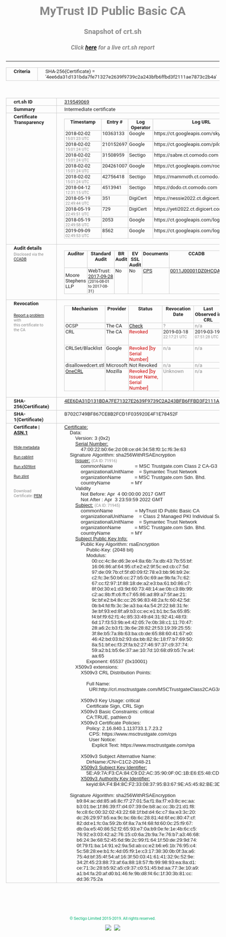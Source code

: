 # MyTrust ID Public Basic CA
### Snapshot of crt.sh
##### Click [here](https://crt.sh/?q=4EE6DA31D131BDA7FE71327E2639F9739C2A243BFB6FFBD3F2111AE7873C2B4A) for a live crt.sh report

---
<!DOCTYPE HTML PUBLIC "-//W3C//DTD HTML 4.0 Transitional//EN">
<HTML>
<HEAD>
  <META http-equiv="Content-Type" content="text/html; charset=UTF-8">
  <TITLE>crt.sh | 4ee6da31d131bda7fe71327e2639f9739c2a243bfb6ffbd3f2111ae7873c2b4a</TITLE>
  <META name="description" content="Free CT Log Certificate Search Tool from Sectigo (formerly Comodo CA)">
  <META name="keywords" content="crt.sh, CT, Certificate Transparency, Certificate Search, SSL Certificate, Sectigo, Comodo CA">
  <LINK href="//fonts.googleapis.com/css?family=Roboto+Mono|Roboto:400,400i,700,700i" rel="stylesheet">
  <STYLE type="text/css">
    a {
      white-space: nowrap;
    }
    body {
      color: #888888;
      font: 12pt Roboto, sans-serif;
      padding-top: 10px;
      text-align: center
    }
    form {
      margin: 0px
    }
    span {
      border-radius: 10px
    }
    span.heading {
      color: #888888;
      font: 12pt Roboto, sans-serif
    }
    span.title {
      background-color: #00B373;
      color: #FFFFFF;
      font: bold 18pt Roboto, sans-serif;
      padding: 0px 5px
    }
    span.text {
      color: #888888;
      font: 10pt Roboto, sans-serif
    }
    span.whiteongrey {
      background-color: #D9D9D6;
      color: #FFFFFF;
      font: bold 18pt Roboto, sans-serif;
      padding: 0px 5px
    }
    table {
      border-collapse: collapse;
      color: #222222;
      font: 10pt Roboto, sans-serif;
      margin-left: auto;
      margin-right: auto
    }
    table.options {
      border: none;
      margin-left: 10px
    }
    td, th {
      border: 1px solid #CCCCCC;
      padding: 0px 2px;
      text-align: left;
      vertical-align: top
    }
    td.outer, th.outer {
      border: 1px solid #CCCCCC;
      padding: 2px 20px;
      text-align: left
    }
    th.heading {
      color: #888888;
      font: bold italic 12pt Roboto, sans-serif;
      padding: 20px 0px 0px;
      text-align: center
    }
    th.options, td.options {
      border: none;
      vertical-align: middle
    }
    td.text {
      font: 10pt "Roboto Mono", sans-serif;
      padding: 2px 20px
    }
    td.heading {
      border: none;
      color: #888888;
      font: 12pt Roboto, sans-serif;
      padding-top: 20px;
      text-align: center
    }
    table.lint td, th {
      text-align: center
    }
    .button {
      background-color: #00B373;
      border-radius: 10px;
      color: #FFFFFF;
      font: bold 13pt Roboto, sans-serif
    }
    .copyright {
      font: 8pt Roboto, sans-serif;
      color: #00B373
    }
    .input {
      border: 1px solid #888888;
      font-weight: bold;
      text-align: center
    }
    .small {
      font: 8pt Roboto, sans-serif;
      color: #888888
    }
    .error {
      background-color: #FFDFDF;
      color: #CC0000;
      font-weight: bold
    }
    .fatal {
      background-color: #0000AA;
      color: #FFFFFF;
      font-weight: bold
    }
    .notice {
      background-color: #FFFFDF;
      color: #606000
    }
    .warning {
      background-color: #FFEFDF;
      color: #DF6000
    }
  </STYLE>
</HEAD>
<BODY>

<TABLE>
  <TR>
    <TH class="outer">Criteria</TH>
    <TD class="outer">SHA-256(Certificate) = '4ee6da31d131bda7fe71327e2639f9739c2a243bfb6ffbd3f2111ae7873c2b4a'</TD>
  </TR>
</TABLE>
<BR>
<TABLE>
  <TR>
    <TH class="outer">crt.sh ID</TH>
    <TD class="outer"><A href="?id=319549069">319549069</A></TD>
  </TR>
  <TR>
    <TH class="outer">Summary</TH>
    <TD class="outer">Intermediate certificate</TD>
  </TR>
  <TR>
    <TH class="outer">Certificate<BR>Transparency</TH>
    <TD class="outer">
<TABLE class="options" style="margin-left:0px">
  <TR>
    <TH>Timestamp</TH>
    <TH>Entry #</TH>
    <TH>Log Operator</TH>
    <TH>Log URL</TH>
  </TR>
  <TR>
    <TD>2018-02-02&nbsp; <FONT class="small">15:01:23 UTC</FONT></TD>
    <TD>10363133</TD>
    <TD>Google</TD>
    <TD>https://ct.googleapis.com/skydiver</TD>
  </TR>
  <TR>
    <TD>2018-02-02&nbsp; <FONT class="small">15:01:24 UTC</FONT></TD>
    <TD>210152697</TD>
    <TD>Google</TD>
    <TD>https://ct.googleapis.com/pilot</TD>
  </TR>
  <TR>
    <TD>2018-02-02&nbsp; <FONT class="small">15:01:24 UTC</FONT></TD>
    <TD>31508959</TD>
    <TD>Sectigo</TD>
    <TD>https://sabre.ct.comodo.com</TD>
  </TR>
  <TR>
    <TD>2018-02-02&nbsp; <FONT class="small">15:01:24 UTC</FONT></TD>
    <TD>204261007</TD>
    <TD>Google</TD>
    <TD>https://ct.googleapis.com/rocketeer</TD>
  </TR>
  <TR>
    <TD>2018-02-02&nbsp; <FONT class="small">15:01:24 UTC</FONT></TD>
    <TD>42756418</TD>
    <TD>Sectigo</TD>
    <TD>https://mammoth.ct.comodo.com</TD>
  </TR>
  <TR>
    <TD>2018-04-12&nbsp; <FONT class="small">12:31:15 UTC</FONT></TD>
    <TD>4513941</TD>
    <TD>Sectigo</TD>
    <TD>https://dodo.ct.comodo.com</TD>
  </TR>
  <TR>
    <TD>2018-05-19&nbsp; <FONT class="small">22:49:44 UTC</FONT></TD>
    <TD>351</TD>
    <TD>DigiCert</TD>
    <TD>https://nessie2022.ct.digicert.com/log</TD>
  </TR>
  <TR>
    <TD>2018-05-19&nbsp; <FONT class="small">22:49:51 UTC</FONT></TD>
    <TD>729</TD>
    <TD>DigiCert</TD>
    <TD>https://yeti2022.ct.digicert.com/log</TD>
  </TR>
  <TR>
    <TD>2018-05-19&nbsp; <FONT class="small">22:49:58 UTC</FONT></TD>
    <TD>2053</TD>
    <TD>Google</TD>
    <TD>https://ct.googleapis.com/logs/xenon2022</TD>
  </TR>
  <TR>
    <TD>2019-09-09&nbsp; <FONT class="small">02:49:53 UTC</FONT></TD>
    <TD>8562</TD>
    <TD>Google</TD>
    <TD>https://ct.googleapis.com/logs/argon2022</TD>
  </TR>
</TABLE>
    </TD>
  </TR>
  <TR>
    <TH class="outer">Audit details<BR>
      <DIV class="small" style="padding-top:3px">Disclosed via the
        <A href="//ccadb-public.secure.force.com/mozilla/PublicAllIntermediateCerts" target="_blank">CCADB</A></DIV>
    </TH>
    <TD class="outer">
<TABLE class="options" style="margin-left:0px">
  <TR>
    <TH>Auditor</TH>
    <TH>Standard Audit</TH>
    <TH>BR Audit</TH>
    <TH>EV SSL Audit</TH>
    <TH>Documents</TH>
    <TH>CCADB</TH>
    <TH>Root Owner / Certificate</TH>
  </TR>
  <TR>
    <TD style="vertical-align:middle">Moore Stephens LLP</TD>
    <TD>WebTrust:
      <A href="https://bug1452854.bmoattachments.org/attachment.cgi?id=8966456" target="_blank">2017-09-28</A>
      <BR><FONT style="font-size:8pt">(2016-08-01 to 2017-08-31)</FONT></TD>
    <TD>No    <TD>No    <TD>
      <A href="https://www.msctrustgate.com/pdf/tgcp%20(1.0).pdf" target="blank">CPS</A>
    </TD>
    <TD><A href="//ccadb.force.com/0011J00001DZ0HCQA1" target="_blank">0011J00001DZ0HCQA1</A></TD>
    <TD><A href="/?id=8983601">DigiCert</A></TD>
  </TR>
</TABLE>
    </TD>
  </TR>
  <TR>
    <TH class="outer">Revocation<BR><BR>
      <DIV class="small" style="padding-top:3px"><A href="?id=319549069&opt=problemreporting">Report a problem</A> with<BR>this certificate to the CA</DIV></TH>
    <TD class="outer">
      <TABLE class="options" style="margin-left:0px">
        <TR>
          <TH>Mechanism</TH>
          <TH>Provider</TH>
          <TH>Status</TH>
          <TH>Revocation Date</TH>
          <TH>Last Observed in CRL</TH>
          <TH>Last Checked <SPAN style="color:#CC0000;vertical-align:middle;font-size:70%;font-weight:normal">(Error)</SPAN></TH>
        </TR>
        <TR>
          <TD>OCSP</TD>
          <TD>The CA</TD>
          <TD><A href="?id=319549069&opt=ocsp">Check</A></TD>
          <TD><SPAN style="color:#888888">?</SPAN></TD>
          <TD><SPAN style="color:#888888">n/a</SPAN></TD>
          <TD><SPAN style="color:#888888">?</SPAN></TD>
        </TR>
        <TR>
          <TD>CRL</TD>
          <TD>The CA</TD>
          <TD><SPAN style="color:#CC0000">Revoked</SPAN></TD><TD>2019-03-18&nbsp; <FONT class="small">22:17:21 UTC</FONT></TD><TD>2019-03-19&nbsp; <FONT class="small">07:51:28 UTC</FONT></TD><TD>2019-12-04&nbsp; <FONT class="small">16:59:57 UTC</FONT></TD>
        </TR>
        <TR>
          <TD>CRLSet/Blacklist</TD>
          <TD>Google</TD>
          <TD><SPAN style="color:#CC0000">Revoked [by Serial Number]</SPAN></TD>
          <TD><SPAN style="color:#888888">n/a</SPAN></TD>
          <TD><SPAN style="color:#888888">n/a</SPAN></TD>
          <TD><SPAN style="color:#888888">n/a</SPAN></TD>
        </TR>
        <TR>
          <TD>disallowedcert.stl</TD>
          <TD>Microsoft</TD>
          <TD>Not Revoked</TD>
          <TD><SPAN style="color:#888888">n/a</SPAN></TD>
          <TD><SPAN style="color:#888888">n/a</SPAN></TD>
          <TD><SPAN style="color:#888888">n/a</SPAN></TD>
        </TR>
        <TR>
          <TD><A href="/mozilla-onecrl" target="_blank">OneCRL</A></TD>
          <TD>Mozilla</TD>
          <TD><SPAN style="color:#CC0000">Revoked [by Issuer Name, Serial Number]</SPAN></TD><TD><SPAN style="color:#888888">Unknown</SPAN></TD>
          <TD><SPAN style="color:#888888">n/a</SPAN></TD>
          <TD><SPAN style="color:#888888">n/a</SPAN></TD>
        </TR>
      </TABLE>
    </TD>
  </TR>
  <TR>
    <TH class="outer">SHA-256(Certificate)</TH>
    <TD class="outer"><A href="//censys.io/certificates/4ee6da31d131bda7fe71327e2639f9739c2a243bfb6ffbd3f2111ae7873c2b4a">4EE6DA31D131BDA7FE71327E2639F9739C2A243BFB6FFBD3F2111AE7873C2B4A</A></TD>
  </TR>
  <TR>
    <TH class="outer">SHA-1(Certificate)</TH>
    <TD class="outer">B702C749BF867CE8B2FCD1F035920E4F1E78452F</TD>
  </TR>
  <TR>
    <TH class="outer">Certificate | <A href="?asn1=319549069">ASN.1</A>
      <SPAN class="small"><BR>
      <BR><BR><A href="?id=319549069&opt=nometadata">Hide metadata</A>
      <BR><BR><A href="?id=319549069&opt=cablint">Run cablint</A>
      <BR><BR><A href="?id=319549069&opt=x509lint">Run x509lint</A>
      <BR><BR><A href="?id=319549069&opt=zlint">Run zlint</A>
      <BR><BR><BR>Download Certificate: <A href="?d=319549069">PEM</A>
      </SPAN>
    </TH>
    <TD class="text"><A href="?d=319549069">Certificate:</A><BR>&nbsp;&nbsp;&nbsp;&nbsp;Data:<BR>&nbsp;&nbsp;&nbsp;&nbsp;&nbsp;&nbsp;&nbsp;&nbsp;Version:&nbsp;3&nbsp;(0x2)<BR>&nbsp;&nbsp;&nbsp;&nbsp;&nbsp;&nbsp;&nbsp;&nbsp;<A href="?serial=470022b06e2d08ced43458f01cf63e63">Serial&nbsp;Number:</A><BR>&nbsp;&nbsp;&nbsp;&nbsp;&nbsp;&nbsp;&nbsp;&nbsp;&nbsp;&nbsp;&nbsp;&nbsp;47:00:22:b0:6e:2d:08:ce:d4:34:58:f0:1c:f6:3e:63<BR>&nbsp;&nbsp;&nbsp;&nbsp;Signature&nbsp;Algorithm:&nbsp;sha256WithRSAEncryption<BR>&nbsp;&nbsp;&nbsp;&nbsp;&nbsp;&nbsp;&nbsp;&nbsp;<A href="?caid=71916">Issuer:</A> <SPAN class="small">(CA ID: 71916)</SPAN><BR>&nbsp;&nbsp;&nbsp;&nbsp;&nbsp;&nbsp;&nbsp;&nbsp;&nbsp;&nbsp;&nbsp;&nbsp;commonName&nbsp;&nbsp;&nbsp;&nbsp;&nbsp;&nbsp;&nbsp;&nbsp;&nbsp;&nbsp;&nbsp;&nbsp;&nbsp;&nbsp;&nbsp;&nbsp;=&nbsp;MSC&nbsp;Trustgate.com&nbsp;Class&nbsp;2&nbsp;CA-G3<BR>&nbsp;&nbsp;&nbsp;&nbsp;&nbsp;&nbsp;&nbsp;&nbsp;&nbsp;&nbsp;&nbsp;&nbsp;organizationalUnitName&nbsp;&nbsp;&nbsp;&nbsp;=&nbsp;Symantec&nbsp;Trust&nbsp;Network<BR>&nbsp;&nbsp;&nbsp;&nbsp;&nbsp;&nbsp;&nbsp;&nbsp;&nbsp;&nbsp;&nbsp;&nbsp;organizationName&nbsp;&nbsp;&nbsp;&nbsp;&nbsp;&nbsp;&nbsp;&nbsp;&nbsp;&nbsp;=&nbsp;MSC&nbsp;Trustgate.com&nbsp;Sdn.&nbsp;Bhd.<BR>&nbsp;&nbsp;&nbsp;&nbsp;&nbsp;&nbsp;&nbsp;&nbsp;&nbsp;&nbsp;&nbsp;&nbsp;countryName&nbsp;&nbsp;&nbsp;&nbsp;&nbsp;&nbsp;&nbsp;&nbsp;&nbsp;&nbsp;&nbsp;&nbsp;&nbsp;&nbsp;&nbsp;=&nbsp;MY<BR>&nbsp;&nbsp;&nbsp;&nbsp;&nbsp;&nbsp;&nbsp;&nbsp;Validity<BR>&nbsp;&nbsp;&nbsp;&nbsp;&nbsp;&nbsp;&nbsp;&nbsp;&nbsp;&nbsp;&nbsp;&nbsp;Not&nbsp;Before:&nbsp;Apr&nbsp;&nbsp;4&nbsp;00:00:00&nbsp;2017&nbsp;GMT<BR>&nbsp;&nbsp;&nbsp;&nbsp;&nbsp;&nbsp;&nbsp;&nbsp;&nbsp;&nbsp;&nbsp;&nbsp;Not&nbsp;After&nbsp;:&nbsp;Apr&nbsp;&nbsp;3&nbsp;23:59:59&nbsp;2022&nbsp;GMT<BR>&nbsp;&nbsp;&nbsp;&nbsp;&nbsp;&nbsp;&nbsp;&nbsp;<A href="?caid=71945">Subject:</A> <SPAN class="small">(CA ID: 71945)</SPAN><BR>&nbsp;&nbsp;&nbsp;&nbsp;&nbsp;&nbsp;&nbsp;&nbsp;&nbsp;&nbsp;&nbsp;&nbsp;commonName&nbsp;&nbsp;&nbsp;&nbsp;&nbsp;&nbsp;&nbsp;&nbsp;&nbsp;&nbsp;&nbsp;&nbsp;&nbsp;&nbsp;&nbsp;&nbsp;=&nbsp;MyTrust&nbsp;ID&nbsp;Public&nbsp;Basic&nbsp;CA<BR>&nbsp;&nbsp;&nbsp;&nbsp;&nbsp;&nbsp;&nbsp;&nbsp;&nbsp;&nbsp;&nbsp;&nbsp;organizationalUnitName&nbsp;&nbsp;&nbsp;&nbsp;=&nbsp;Class&nbsp;2&nbsp;Managed&nbsp;PKI&nbsp;Individual&nbsp;Subscriber&nbsp;CA<BR>&nbsp;&nbsp;&nbsp;&nbsp;&nbsp;&nbsp;&nbsp;&nbsp;&nbsp;&nbsp;&nbsp;&nbsp;organizationalUnitName&nbsp;&nbsp;&nbsp;&nbsp;=&nbsp;Symantec&nbsp;Trust&nbsp;Network<BR>&nbsp;&nbsp;&nbsp;&nbsp;&nbsp;&nbsp;&nbsp;&nbsp;&nbsp;&nbsp;&nbsp;&nbsp;organizationName&nbsp;&nbsp;&nbsp;&nbsp;&nbsp;&nbsp;&nbsp;&nbsp;&nbsp;&nbsp;=&nbsp;MSC&nbsp;Trustgate.com&nbsp;Sdn.&nbsp;Bhd.<BR>&nbsp;&nbsp;&nbsp;&nbsp;&nbsp;&nbsp;&nbsp;&nbsp;&nbsp;&nbsp;&nbsp;&nbsp;countryName&nbsp;&nbsp;&nbsp;&nbsp;&nbsp;&nbsp;&nbsp;&nbsp;&nbsp;&nbsp;&nbsp;&nbsp;&nbsp;&nbsp;&nbsp;=&nbsp;MY<BR>&nbsp;&nbsp;&nbsp;&nbsp;&nbsp;&nbsp;&nbsp;&nbsp;<A href="?spkisha256=e71a4d8c3ed993e8b7a5186a1af16e3e7dea91e8e556ec263da20035aa3cb113">Subject&nbsp;Public&nbsp;Key&nbsp;Info:</A><BR>&nbsp;&nbsp;&nbsp;&nbsp;&nbsp;&nbsp;&nbsp;&nbsp;&nbsp;&nbsp;&nbsp;&nbsp;Public&nbsp;Key&nbsp;Algorithm:&nbsp;rsaEncryption<BR>&nbsp;&nbsp;&nbsp;&nbsp;&nbsp;&nbsp;&nbsp;&nbsp;&nbsp;&nbsp;&nbsp;&nbsp;&nbsp;&nbsp;&nbsp;&nbsp;Public-Key:&nbsp;(2048&nbsp;bit)<BR>&nbsp;&nbsp;&nbsp;&nbsp;&nbsp;&nbsp;&nbsp;&nbsp;&nbsp;&nbsp;&nbsp;&nbsp;&nbsp;&nbsp;&nbsp;&nbsp;Modulus:<BR>&nbsp;&nbsp;&nbsp;&nbsp;&nbsp;&nbsp;&nbsp;&nbsp;&nbsp;&nbsp;&nbsp;&nbsp;&nbsp;&nbsp;&nbsp;&nbsp;&nbsp;&nbsp;&nbsp;&nbsp;00:cc:4c:8e:d6:3e:e4:8a:6b:7a:db:43:7b:55:bf:<BR>&nbsp;&nbsp;&nbsp;&nbsp;&nbsp;&nbsp;&nbsp;&nbsp;&nbsp;&nbsp;&nbsp;&nbsp;&nbsp;&nbsp;&nbsp;&nbsp;&nbsp;&nbsp;&nbsp;&nbsp;16:06:86:af:64:95:cf:e2:e2:9f:5c:ed:cb:c7:5d:<BR>&nbsp;&nbsp;&nbsp;&nbsp;&nbsp;&nbsp;&nbsp;&nbsp;&nbsp;&nbsp;&nbsp;&nbsp;&nbsp;&nbsp;&nbsp;&nbsp;&nbsp;&nbsp;&nbsp;&nbsp;97:de:09:7b:cf:5f:d0:09:f2:78:e3:bb:96:b9:2e:<BR>&nbsp;&nbsp;&nbsp;&nbsp;&nbsp;&nbsp;&nbsp;&nbsp;&nbsp;&nbsp;&nbsp;&nbsp;&nbsp;&nbsp;&nbsp;&nbsp;&nbsp;&nbsp;&nbsp;&nbsp;c2:fc:3e:50:b6:cc:27:b5:0c:69:ae:9b:fa:7c:62:<BR>&nbsp;&nbsp;&nbsp;&nbsp;&nbsp;&nbsp;&nbsp;&nbsp;&nbsp;&nbsp;&nbsp;&nbsp;&nbsp;&nbsp;&nbsp;&nbsp;&nbsp;&nbsp;&nbsp;&nbsp;67:cc:f2:97:1f:88:18:de:a2:e3:ba:61:b0:86:c7:<BR>&nbsp;&nbsp;&nbsp;&nbsp;&nbsp;&nbsp;&nbsp;&nbsp;&nbsp;&nbsp;&nbsp;&nbsp;&nbsp;&nbsp;&nbsp;&nbsp;&nbsp;&nbsp;&nbsp;&nbsp;8f:0d:30:e1:d3:9d:60:73:48:14:ae:0b:c3:8b:99:<BR>&nbsp;&nbsp;&nbsp;&nbsp;&nbsp;&nbsp;&nbsp;&nbsp;&nbsp;&nbsp;&nbsp;&nbsp;&nbsp;&nbsp;&nbsp;&nbsp;&nbsp;&nbsp;&nbsp;&nbsp;c2:ac:8b:ff:c6:ff:c7:65:86:ad:89:a7:5f:ae:21:<BR>&nbsp;&nbsp;&nbsp;&nbsp;&nbsp;&nbsp;&nbsp;&nbsp;&nbsp;&nbsp;&nbsp;&nbsp;&nbsp;&nbsp;&nbsp;&nbsp;&nbsp;&nbsp;&nbsp;&nbsp;9c:bf:e2:b4:8c:cc:26:96:83:48:2a:fc:60:42:5d:<BR>&nbsp;&nbsp;&nbsp;&nbsp;&nbsp;&nbsp;&nbsp;&nbsp;&nbsp;&nbsp;&nbsp;&nbsp;&nbsp;&nbsp;&nbsp;&nbsp;&nbsp;&nbsp;&nbsp;&nbsp;0b:b4:fd:fb:3c:3e:a3:ba:4a:54:2f:22:b8:31:fe:<BR>&nbsp;&nbsp;&nbsp;&nbsp;&nbsp;&nbsp;&nbsp;&nbsp;&nbsp;&nbsp;&nbsp;&nbsp;&nbsp;&nbsp;&nbsp;&nbsp;&nbsp;&nbsp;&nbsp;&nbsp;3e:bf:93:ed:8f:a9:b3:cc:ec:e1:b1:bc:5a:65:85:<BR>&nbsp;&nbsp;&nbsp;&nbsp;&nbsp;&nbsp;&nbsp;&nbsp;&nbsp;&nbsp;&nbsp;&nbsp;&nbsp;&nbsp;&nbsp;&nbsp;&nbsp;&nbsp;&nbsp;&nbsp;f4:bf:f9:62:f1:4c:85:33:49:d4:31:92:41:48:f3:<BR>&nbsp;&nbsp;&nbsp;&nbsp;&nbsp;&nbsp;&nbsp;&nbsp;&nbsp;&nbsp;&nbsp;&nbsp;&nbsp;&nbsp;&nbsp;&nbsp;&nbsp;&nbsp;&nbsp;&nbsp;6d:17:f3:53:9b:e4:42:05:7e:0b:38:c1:11:70:47:<BR>&nbsp;&nbsp;&nbsp;&nbsp;&nbsp;&nbsp;&nbsp;&nbsp;&nbsp;&nbsp;&nbsp;&nbsp;&nbsp;&nbsp;&nbsp;&nbsp;&nbsp;&nbsp;&nbsp;&nbsp;28:a6:2c:b3:f1:3b:6e:28:82:2f:53:19:39:25:55:<BR>&nbsp;&nbsp;&nbsp;&nbsp;&nbsp;&nbsp;&nbsp;&nbsp;&nbsp;&nbsp;&nbsp;&nbsp;&nbsp;&nbsp;&nbsp;&nbsp;&nbsp;&nbsp;&nbsp;&nbsp;3f:8e:b5:7a:8b:63:ba:cb:de:65:88:60:41:67:e0:<BR>&nbsp;&nbsp;&nbsp;&nbsp;&nbsp;&nbsp;&nbsp;&nbsp;&nbsp;&nbsp;&nbsp;&nbsp;&nbsp;&nbsp;&nbsp;&nbsp;&nbsp;&nbsp;&nbsp;&nbsp;46:42:bd:03:b2:93:da:bb:82:8c:18:f7:b7:69:50:<BR>&nbsp;&nbsp;&nbsp;&nbsp;&nbsp;&nbsp;&nbsp;&nbsp;&nbsp;&nbsp;&nbsp;&nbsp;&nbsp;&nbsp;&nbsp;&nbsp;&nbsp;&nbsp;&nbsp;&nbsp;8a:51:bf:ec:f3:2f:fa:b2:27:46:97:37:c9:37:74:<BR>&nbsp;&nbsp;&nbsp;&nbsp;&nbsp;&nbsp;&nbsp;&nbsp;&nbsp;&nbsp;&nbsp;&nbsp;&nbsp;&nbsp;&nbsp;&nbsp;&nbsp;&nbsp;&nbsp;&nbsp;59:a2:b1:b5:6e:37:ae:10:7d:10:68:d9:b5:7e:a4:<BR>&nbsp;&nbsp;&nbsp;&nbsp;&nbsp;&nbsp;&nbsp;&nbsp;&nbsp;&nbsp;&nbsp;&nbsp;&nbsp;&nbsp;&nbsp;&nbsp;&nbsp;&nbsp;&nbsp;&nbsp;aa:65<BR>&nbsp;&nbsp;&nbsp;&nbsp;&nbsp;&nbsp;&nbsp;&nbsp;&nbsp;&nbsp;&nbsp;&nbsp;&nbsp;&nbsp;&nbsp;&nbsp;Exponent:&nbsp;65537&nbsp;(0x10001)<BR>&nbsp;&nbsp;&nbsp;&nbsp;&nbsp;&nbsp;&nbsp;&nbsp;X509v3&nbsp;extensions:<BR>&nbsp;&nbsp;&nbsp;&nbsp;&nbsp;&nbsp;&nbsp;&nbsp;&nbsp;&nbsp;&nbsp;&nbsp;X509v3&nbsp;CRL&nbsp;Distribution&nbsp;Points:&nbsp;<BR><BR>&nbsp;&nbsp;&nbsp;&nbsp;&nbsp;&nbsp;&nbsp;&nbsp;&nbsp;&nbsp;&nbsp;&nbsp;&nbsp;&nbsp;&nbsp;&nbsp;Full&nbsp;Name:<BR>&nbsp;&nbsp;&nbsp;&nbsp;&nbsp;&nbsp;&nbsp;&nbsp;&nbsp;&nbsp;&nbsp;&nbsp;&nbsp;&nbsp;&nbsp;&nbsp;&nbsp;&nbsp;URI:http://crl.msctrustgate.com/MSCTrustgateClass2CAG3/LatestCRL.crl<BR><BR>&nbsp;&nbsp;&nbsp;&nbsp;&nbsp;&nbsp;&nbsp;&nbsp;&nbsp;&nbsp;&nbsp;&nbsp;X509v3&nbsp;Key&nbsp;Usage:&nbsp;critical<BR>&nbsp;&nbsp;&nbsp;&nbsp;&nbsp;&nbsp;&nbsp;&nbsp;&nbsp;&nbsp;&nbsp;&nbsp;&nbsp;&nbsp;&nbsp;&nbsp;Certificate&nbsp;Sign,&nbsp;CRL&nbsp;Sign<BR>&nbsp;&nbsp;&nbsp;&nbsp;&nbsp;&nbsp;&nbsp;&nbsp;&nbsp;&nbsp;&nbsp;&nbsp;X509v3&nbsp;Basic&nbsp;Constraints:&nbsp;critical<BR>&nbsp;&nbsp;&nbsp;&nbsp;&nbsp;&nbsp;&nbsp;&nbsp;&nbsp;&nbsp;&nbsp;&nbsp;&nbsp;&nbsp;&nbsp;&nbsp;CA:TRUE,&nbsp;pathlen:0<BR>&nbsp;&nbsp;&nbsp;&nbsp;&nbsp;&nbsp;&nbsp;&nbsp;&nbsp;&nbsp;&nbsp;&nbsp;X509v3&nbsp;Certificate&nbsp;Policies:&nbsp;<BR>&nbsp;&nbsp;&nbsp;&nbsp;&nbsp;&nbsp;&nbsp;&nbsp;&nbsp;&nbsp;&nbsp;&nbsp;&nbsp;&nbsp;&nbsp;&nbsp;Policy:&nbsp;2.16.840.1.113733.1.7.23.2<BR>&nbsp;&nbsp;&nbsp;&nbsp;&nbsp;&nbsp;&nbsp;&nbsp;&nbsp;&nbsp;&nbsp;&nbsp;&nbsp;&nbsp;&nbsp;&nbsp;&nbsp;&nbsp;CPS:&nbsp;https://www.msctrustgate.com/cps<BR>&nbsp;&nbsp;&nbsp;&nbsp;&nbsp;&nbsp;&nbsp;&nbsp;&nbsp;&nbsp;&nbsp;&nbsp;&nbsp;&nbsp;&nbsp;&nbsp;&nbsp;&nbsp;User&nbsp;Notice:<BR>&nbsp;&nbsp;&nbsp;&nbsp;&nbsp;&nbsp;&nbsp;&nbsp;&nbsp;&nbsp;&nbsp;&nbsp;&nbsp;&nbsp;&nbsp;&nbsp;&nbsp;&nbsp;&nbsp;&nbsp;Explicit&nbsp;Text:&nbsp;https://www.msctrustgate.com/rpa<BR><BR>&nbsp;&nbsp;&nbsp;&nbsp;&nbsp;&nbsp;&nbsp;&nbsp;&nbsp;&nbsp;&nbsp;&nbsp;X509v3&nbsp;Subject&nbsp;Alternative&nbsp;Name:&nbsp;<BR>&nbsp;&nbsp;&nbsp;&nbsp;&nbsp;&nbsp;&nbsp;&nbsp;&nbsp;&nbsp;&nbsp;&nbsp;&nbsp;&nbsp;&nbsp;&nbsp;DirName:/CN=C1C2-2048-21<BR>&nbsp;&nbsp;&nbsp;&nbsp;&nbsp;&nbsp;&nbsp;&nbsp;&nbsp;&nbsp;&nbsp;&nbsp;<A href="?ski=5ea97af3ca84c9d2ac35900f0c1be6e548cdcbe9">X509v3&nbsp;Subject&nbsp;Key&nbsp;Identifier:</A><BR>&nbsp;&nbsp;&nbsp;&nbsp;&nbsp;&nbsp;&nbsp;&nbsp;&nbsp;&nbsp;&nbsp;&nbsp;&nbsp;&nbsp;&nbsp;&nbsp;5E:A9:7A:F3:CA:84:C9:D2:AC:35:90:0F:0C:1B:E6:E5:48:CD:CB:E9<BR>&nbsp;&nbsp;&nbsp;&nbsp;&nbsp;&nbsp;&nbsp;&nbsp;&nbsp;&nbsp;&nbsp;&nbsp;<A href="?ski=8af4b48cf233083795b3679ea54582be3d241497">X509v3&nbsp;Authority&nbsp;Key&nbsp;Identifier:</A><BR>&nbsp;&nbsp;&nbsp;&nbsp;&nbsp;&nbsp;&nbsp;&nbsp;&nbsp;&nbsp;&nbsp;&nbsp;&nbsp;&nbsp;&nbsp;&nbsp;keyid:8A:F4:B4:8C:F2:33:08:37:95:B3:67:9E:A5:45:82:BE:3D:24:14:97<BR><BR>&nbsp;&nbsp;&nbsp;&nbsp;Signature&nbsp;Algorithm:&nbsp;sha256WithRSAEncryption<BR>&nbsp;&nbsp;&nbsp;&nbsp;&nbsp;&nbsp;&nbsp;&nbsp;&nbsp;b9:84:ac:dd:85:a6:8c:f7:27:01:5a:f1:8a:f7:e3:8c:ec:aa:<BR>&nbsp;&nbsp;&nbsp;&nbsp;&nbsp;&nbsp;&nbsp;&nbsp;&nbsp;b3:01:be:1f:86:39:f7:d4:07:39:0e:b8:ac:cc:3b:21:d1:f8:<BR>&nbsp;&nbsp;&nbsp;&nbsp;&nbsp;&nbsp;&nbsp;&nbsp;&nbsp;fe:c8:6c:00:32:02:43:22:68:1f:bd:d4:6c:c7:8a:e3:3c:20:<BR>&nbsp;&nbsp;&nbsp;&nbsp;&nbsp;&nbsp;&nbsp;&nbsp;&nbsp;dc:26:29:97:b5:ea:9c:bc:6b:6c:28:81:4d:6f:ec:80:47:cf:<BR>&nbsp;&nbsp;&nbsp;&nbsp;&nbsp;&nbsp;&nbsp;&nbsp;&nbsp;82:dd:e1:fc:0a:59:2b:6f:8a:7a:f4:68:fd:60:0c:25:f9:67:<BR>&nbsp;&nbsp;&nbsp;&nbsp;&nbsp;&nbsp;&nbsp;&nbsp;&nbsp;db:0a:e5:40:86:52:f2:65:93:e7:0a:b9:0e:fe:1e:4b:6c:c5:<BR>&nbsp;&nbsp;&nbsp;&nbsp;&nbsp;&nbsp;&nbsp;&nbsp;&nbsp;76:92:e3:03:42:a2:76:15:c0:6a:2b:9a:7e:76:b7:a3:46:68:<BR>&nbsp;&nbsp;&nbsp;&nbsp;&nbsp;&nbsp;&nbsp;&nbsp;&nbsp;b6:24:3e:68:52:45:6d:9b:2c:99:f1:64:1f:50:de:29:9d:74:<BR>&nbsp;&nbsp;&nbsp;&nbsp;&nbsp;&nbsp;&nbsp;&nbsp;&nbsp;0f:79:f1:ba:14:91:e2:9a:5d:ab:cc:e2:b6:e6:1b:76:95:c4:<BR>&nbsp;&nbsp;&nbsp;&nbsp;&nbsp;&nbsp;&nbsp;&nbsp;&nbsp;5c:58:28:ee:b1:fc:4d:05:f9:1e:c3:17:38:30:0b:0f:3a:a6:<BR>&nbsp;&nbsp;&nbsp;&nbsp;&nbsp;&nbsp;&nbsp;&nbsp;&nbsp;75:4d:bf:35:4f:54:af:16:3f:50:03:41:61:41:32:9c:52:9e:<BR>&nbsp;&nbsp;&nbsp;&nbsp;&nbsp;&nbsp;&nbsp;&nbsp;&nbsp;34:2f:45:23:88:73:af:6a:88:18:57:fb:99:98:93:ea:8a:d1:<BR>&nbsp;&nbsp;&nbsp;&nbsp;&nbsp;&nbsp;&nbsp;&nbsp;&nbsp;ce:71:3c:28:b5:92:a5:c9:37:c0:51:45:bd:aa:77:3e:10:a9:<BR>&nbsp;&nbsp;&nbsp;&nbsp;&nbsp;&nbsp;&nbsp;&nbsp;&nbsp;a1:b4:fa:20:af:d0:b1:46:fe:9b:d8:f4:6c:1f:30:3b:81:cc:<BR>&nbsp;&nbsp;&nbsp;&nbsp;&nbsp;&nbsp;&nbsp;&nbsp;&nbsp;dd:36:75:2a<BR>    </TD>
  </TR>
</TABLE>

  <BR><BR><BR>

  <P class="copyright">&copy; Sectigo Limited 2015-2019. All rights reserved.</P>
  <DIV>
    <A href="https://sectigo.com/"><IMG src="/sectigo_s.png"></A>
    &nbsp;<A href="https://github.com/crtsh"><IMG src="/GitHub-Mark-32px.png"></A>
  </DIV>
</BODY>
</HTML>
